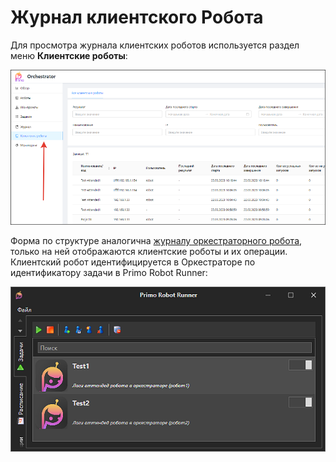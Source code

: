 # Журнал клиентского Робота 
Для просмотра журнала клиентских роботов используется раздел меню **Клиентские роботы**:

![](<../../.gitbook/assets/desktop-robot-journal-1.png>)

Форма по структуре аналогична [журналу оркестраторного робота](https://docs.primo-rpa.ru/primo-rpa/orchestrator/monitoring/robot-log), только на ней отображаются клиентские роботы и их операции. Клиентский робот идентифицируется в Оркестраторе по идентификатору задачи в Primo Robot Runner:

![](<../../.gitbook/assets/desktop-robot-journal-2.png>)

